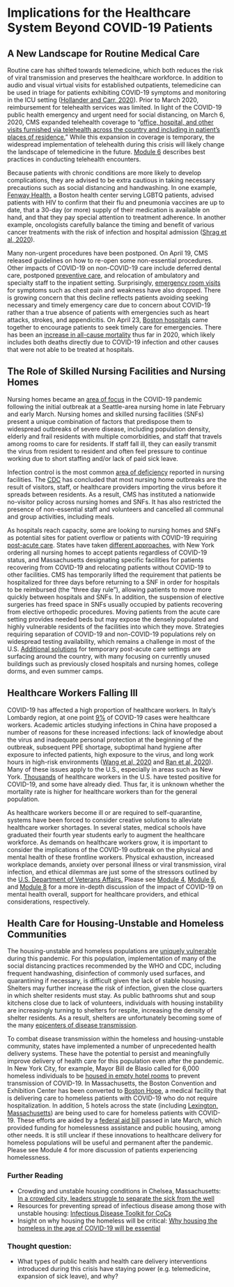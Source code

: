# Implications for the Healthcare System Beyond COVID-19 Patients

## A New Landscape for Routine Medical Care

Routine care has shifted towards telemedicine, which both reduces the risk of viral transmission and preserves the healthcare workforce. In addition to audio and visual virtual visits for established outpatients, telemedicine can be used in triage for patients exhibiting COVID-19 symptoms and monitoring in the ICU setting \([Hollander and Carr, 2020](https://www.nejm.org/doi/full/10.1056/NEJMp2003539)\). Prior to March 2020, reimbursement for telehealth services was limited. In light of the COVID-19 public health emergency and urgent need for social distancing, on March 6, 2020, CMS expanded telehealth coverage to “[office, hospital, and other visits furnished via telehealth across the country and including in patient’s places of residence.](https://www.cms.gov/newsroom/fact-sheets/medicare-telemedicine-health-care-provider-fact-sheet)” While this expansion in coverage is temporary, the widespread implementation of telehealth during this crisis will likely change the landscape of telemedicine in the future. [Module 6](https://curriculum.covidstudentresponse.org/module-6-training-for-clinical-roles/telehealth) describes best practices in conducting telehealth encounters.

Because patients with chronic conditions are more likely to develop complications, they are advised to be extra cautious in taking necessary precautions such as social distancing and handwashing. In one example, [Fenway Health](https://fenwayhealth.org/fenway-health-policy-brief-outlines-impact-of-covid-19-on-people-living-with-hiv-and-lgbtqia-people/), a Boston health center serving LGBTQ patients, advised patients with HIV to confirm that their flu and pneumonia vaccines are up to date, that a 30-day \(or more\) supply of their medication is available on hand, and that they pay special attention to treatment adherence. In another example, oncologists carefully balance the timing and benefit of various cancer treatments with the risk of infection and hospital admission \([Shrag et al, 2020](https://jamanetwork.com/journals/jama/fullarticle/2764728)\).

Many non-urgent procedures have been postponed. On April 19, CMS released guidelines on how to re-open some non-essential procedures. Other impacts of COVID-19 on non-COVID-19 care include deferred dental care, postponed [preventive care](https://www.reuters.com/article/us-health-coronavirus-usa-screenings-exc/exclusive-us-medical-testing-cancer-screenings-plunge-during-coronavirus-outbreak-data-firm-analysis-idUSKCN22A0DY), and relocation of ambulatory and specialty staff to the inpatient setting. Surprisingly, [emergency room visits](https://www.cnbc.com/2020/04/14/doctors-worry-the-coronavirus-is-keeping-patients-away-from-us-hospitals-as-er-visits-drop-heart-attacks-dont-stop.html) for symptoms such as chest pain and weakness have also dropped. There is growing concern that this decline reflects patients avoiding seeking necessary and timely emergency care due to concern about COVID-19 rather than a true absence of patients with emergencies such as heart attacks, strokes, and appendicitis. On April 23, [Boston hospitals](https://www.youtube.com/watch?v=1-m0Q7Motak) came together to encourage patients to seek timely care for emergencies. There has been an [increase in all-cause mortality](https://www.nytimes.com/interactive/2020/04/21/world/coronavirus-missing-deaths.html) thus far in 2020, which likely includes both deaths directly due to COVID-19 infection and other causes that were not able to be treated at hospitals.

## The Role of Skilled Nursing Facilities and Nursing Homes

Nursing homes became an [area of focus](https://jamanetwork.com/channels/health-forum/fullarticle/2763666) in the COVID-19 pandemic following the initial outbreak at a Seattle-area nursing home in late February and early March. Nursing homes and skilled nursing facilities \(SNFs\) present a unique combination of factors that predispose them to widespread outbreaks of severe disease, including population density, elderly and frail residents with multiple comorbidities, and staff that travels among rooms to care for residents. If staff fall ill, they can easily transmit the virus from resident to resident and often feel pressure to continue working due to short staffing and/or lack of paid sick leave. 

Infection control is the most common [area of deficiency](https://www.kff.org/medicaid/issue-brief/data-note-how-might-coronavirus-affect-residents-in-nursing-facilities/) reported in nursing facilities. The [CDC](https://www.cdc.gov/coronavirus/2019-ncov/healthcare-facilities/prevent-spread-in-long-term-care-facilities.html) has concluded that most nursing home outbreaks are the result of visitors, staff, or healthcare providers importing the virus before it spreads between residents. As a result, CMS has instituted a nationwide no-visitor policy across nursing homes and SNFs. It has also restricted the presence of non-essential staff and volunteers and cancelled all communal and group activities, including meals. 

As hospitals reach capacity, some are looking to nursing homes and SNFs as potential sites for patient overflow or patients with COVID-19 requiring [post-acute care](https://jamanetwork.com/journals/jama/fullarticle/2763818). States have taken [different approaches](https://www.forbes.com/sites/howardgleckman/2020/03/31/states-are-beginning-to-move-covid-19-patients-from-hospitals-to-nursing-facilities/#158c53994401), with New York ordering all nursing homes to accept patients regardless of COVID-19 status, and Massachusetts designating specific facilities for patients recovering from COVID-19 and relocating patients without COVID-19 to other facilities. CMS has temporarily lifted the requirement that patients be hospitalized for three days before returning to a SNF in order for hospitals to be reimbursed \(the “three day rule”\), allowing patients to move more quickly between hospitals and SNFs. In addition, the suspension of elective surgeries has freed space in SNFs usually occupied by patients recovering from elective orthopedic procedures. Moving patients from the acute care setting provides needed beds but may expose the densely populated and highly vulnerable residents of the facilities into which they move. Strategies requiring separation of COVID-19 and non-COVID-19 populations rely on widespread testing availability, which remains a challenge in most of the U.S. [Additional solutions](https://khn.org/news/coronavirus-patients-caught-in-conflict-between-hospital-and-nursing-homes/) for temporary post-acute care settings are surfacing around the country, with many focusing on currently unused buildings such as previously closed hospitals and nursing homes, college dorms, and even summer camps.

## Healthcare Workers Falling Ill

COVID-19 has affected a high proportion of healthcare workers. In Italy’s Lombardy region, at one point [9%](https://www.icn.ch/news/high-proportion-healthcare-workers-covid-19-italy-stark-warning-world-protecting-nurses-and) of COVID-19 cases were healthcare workers. Academic articles studying infections in China have proposed a number of reasons for these increased infections: lack of knowledge about the virus and inadequate personal protection at the beginning of the outbreak, subsequent PPE shortage, suboptimal hand hygiene after exposure to infected patients, high exposure to the virus, and long work hours in high-risk environments \([Wang et al, 2020](https://www.ncbi.nlm.nih.gov/pmc/articles/PMC7134479/#__ffn_sectitle) and [Ran et al, 2020](https://www.ncbi.nlm.nih.gov/pubmed/32179890)\). Many of these issues apply to the U.S., especially in areas such as New York. [Thousands](https://www.buzzfeednews.com/article/zahrahirji/us-health-care-workers-coronavirus) of healthcare workers in the U.S. have tested positive for COVID-19, and some have already died. Thus far, it is unknown whether the mortality rate is higher for healthcare workers than for the general population.

As healthcare workers become ill or are required to self-quarantine, systems have been forced to consider creative solutions to alleviate healthcare worker shortages. In several states, medical schools have graduated their fourth year students early to augment the healthcare workforce. As demands on healthcare workers grow, it is important to consider the implications of the COVID-19 outbreak on the physical and mental health of these frontline workers. Physical exhaustion, increased workplace demands, anxiety over personal illness or viral transmission, viral infection, and ethical dilemmas are just some of the stressors outlined by the [U.S. Department of Veterans Affairs.](https://www.ptsd.va.gov/covid/COVID_healthcare_workers.asp) Please see [Module 4](https://curriculum.covidstudentresponse.org/module-4-mental-health-in-the-time-of-covid-19), [Module 6](https://curriculum.covidstudentresponse.org/module-6-training-for-clinical-roles/care-for-self-and-others-during-crisis), and [Module 8](https://curriculum.covidstudentresponse.org/module-8-medical-ethics) for a more in-depth discussion of the impact of COVID-19 on mental health overall, support for healthcare providers, and ethical considerations, respectively.

## Health Care for Housing-Unstable and Homeless Communities

The housing-unstable and homeless populations are [uniquely vulnerable](https://www.cdc.gov/coronavirus/2019-ncov/community/homeless-shelters/faqs.html) during this pandemic. For this population, implementation of many of the social distancing practices recommended by the WHO and CDC, including frequent handwashing, disinfection of commonly used surfaces, and quarantining if necessary, is difficult given the lack of stable housing. Shelters may further increase the risk of infection, given the close quarters in which shelter residents must stay. As public bathrooms shut and soup kitchens close due to lack of volunteers, individuals with housing instability are increasingly turning to shelters for respite, increasing the density of shelter residents. As a result, shelters are unfortunately becoming some of the many [epicenters of disease transmission](https://www.nytimes.com/2020/04/13/nyregion/new-york-coronavirus-homeless.html).             

To combat disease transmission within the homeless and housing-unstable community, states have implemented a number of unprecedented health delivery systems. These have the potential to persist and meaningfully improve delivery of health care for this population even after the pandemic. In New York City, for example, Mayor Bill de Blasio called for 6,000 homeless individuals to be [housed in empty hotel rooms](https://ny.curbed.com/2020/4/13/21218888/nyc-coronavirus-homeless-hotel-rooms-shelters) to prevent transmission of COVID-19. In Massachusetts, the Boston Convention and Exhibition Center has been converted to [Boston Hope](https://www.massgeneral.org/news/coronavirus/boston-hope-medical-center-opens), a medical facility that is delivering care to homeless patients with COVID-19 who do not require hospitalization. In addition, 5 hotels across the state \(including [Lexington, Massachusetts](https://lexington.wickedlocal.com/news/20200407/lexington-hotel-to-host-homeless-coronavirus-patients)\) are being used to care for homeless patients with COVID-19. These efforts are aided by a [federal aid bill](https://nlihc.org/resource/congressional-leaders-agree-coronavirus-response-package-funding-homelessness-and-housing) passed in late March, which provided funding for homelessness assistance and public housing, among other needs. It is still unclear if these innovations to healthcare delivery for homeless populations will be useful and permanent after the pandemic. Please see Module 4 for more discussion of patients experiencing homelessness.

### Further Reading

* Crowding and unstable housing conditions in Chelsea, Massachusetts: [In a crowded city, leaders struggle to separate the sick from the well](https://www.nytimes.com/2020/04/25/us/coronavirus-chelsea-massachusetts.html)
* Resources for preventing spread of infectious disease among those with unstable housing: [Infectious Disease Toolkit for CoCs](https://www.hudexchange.info/resource/5985/infectious-disease-toolkit-for-cocs/?utm_source=HUD+Exchange+Mailing+List&utm_campaign=453c25fdc2-Health+Prepare+CoC+3.2.20&utm_medium=email&utm_term=0_f32b935a5f-453c25fdc2-19540589)
* Insight on why housing the homeless will be critical: [Why housing the homeless in the age of COVID-19 will be essential](https://www.forbes.com/sites/anitabartholomew/2020/04/03/why-housing-the-homeless-in-the-age-of-covid-19-is-essential/#334040123284)

### Thought question:

* What types of public health and health care delivery interventions introduced during this crisis have staying power \(e.g. telemedicine, expansion of sick leave\), and why?

